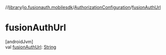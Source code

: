 //[library](../../../index.md)/[io.fusionauth.mobilesdk](../index.md)/[AuthorizationConfiguration](index.md)/[fusionAuthUrl](fusion-auth-url.md)

# fusionAuthUrl

[androidJvm]\
val [fusionAuthUrl](fusion-auth-url.md): [String](https://kotlinlang.org/api/core/kotlin-stdlib/kotlin/-string/index.html)